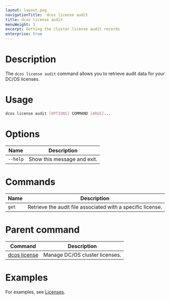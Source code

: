 ```yaml
---
layout: layout.pug
navigationTitle:  dcos license audit 
title: dcos license audit 
menuWeight: 1
excerpt: Getting the cluster license audit records
enterprise: true
---
```


# Description
The `dcos license audit` command allows you to retrieve audit data for your DC/OS licenses.

# Usage

```bash
dcos license audit [OPTIONS] COMMAND [ARGS]...
```

# Options

| Name |  Description |
|---------|-------------|
| `--help`   |  Show this message and exit. |

# Commands

| Name | Description |
|---------------|--------------------|
| `get` | Retrieve the audit file associated with a specific license. |


# Parent command

| Command | Description |
|---------|-------------|
| [dcos license](/1.12/cli/command-reference/dcos-license/) | Manage DC/OS cluster licenses. |

# Examples
For examples, see [Licenses](/1.12/administering-clusters/licenses/).
